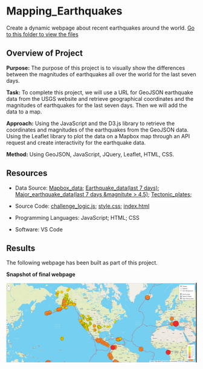 # Mapping_Earthquakes
Create a dynamic webpage about recent earthquakes around the world.
[Go to this folder to view the files](https://github.com/MonikaSData/Mapping_Earthquakes/tree/main/Earthquake_Challenge)

## Overview of Project
**Purpose:**
The purpose of this project is to visually show the differences between the magnitudes of earthquakes all over the world for the last seven days.

**Task:** 
To complete this project, we will use a URL for GeoJSON earthquake data from the USGS website and retrieve geographical coordinates and the magnitudes of earthquakes for the last seven days. Then we will add the data to a map.

**Approach:**
Using the JavaScript and the D3.js library to retrieve the coordinates and magnitudes of the earthquakes from the GeoJSON data.
Using the Leaflet library to plot the data on a Mapbox map through an API request and create interactivity for the earthquake data.

**Method:** Using GeoJSON, JavaScript, JQuery, Leaflet, HTML, CSS.


## Resources
- Data Source: [Mapbox_data](https://www.mapbox.com/); [Earthquake_data(last 7 days)](https://earthquake.usgs.gov/earthquakes/feed/v1.0/summary/all_week.geojson); [Major_earthquake_data(last 7 days &magnitute > 4.5)](https://earthquake.usgs.gov/earthquakes/feed/v1.0/summary/4.5_week.geojson); [Tectonic_plates](https://raw.githubusercontent.com/fraxen/tectonicplates/master/GeoJSON/PB2002_boundaries.json);
- Source Code: 
    [challenge_logic.js](Earthquake_Challenge/static/js/challenge_logic.js); [style.css](Earthquake_Challenge/static/css/style.css); [index.html](Earthquake_Challenge/index.html)
  
- Programming Languages: JavaScript; HTML; CSS
- Software: VS Code

## Results

The following webpage has been built as part of this project.


**Snapshot of final webpage**

![images/Final_dashboard](Earthquake_Challenge/static/images/Map_Final.png)